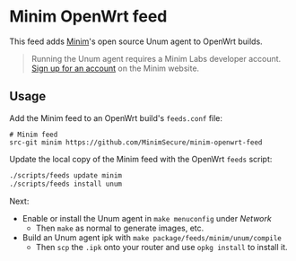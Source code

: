 # Minim OpenWrt feed

This feed adds [Minim][1]'s open source Unum agent to OpenWrt builds.

> Running the Unum agent requires a Minim Labs developer account. 
> [Sign up for an account][2] on the Minim website.


## Usage

Add the Minim feed to an OpenWrt build's `feeds.conf` file:

```
# Minim feed
src-git minim https://github.com/MinimSecure/minim-openwrt-feed
```

Update the local copy of the Minim feed with the OpenWrt `feeds` script:

```bash
./scripts/feeds update minim
./scripts/feeds install unum
``` 

Next:

- Enable or install the Unum agent in `make menuconfig` under *Network*
    - Then `make` as normal to generate images, etc.
- Build an Unum agent ipk with `make package/feeds/minim/unum/compile`
    - Then `scp` the `.ipk` onto your router and use `opkg install` to install 
      it.

[1]: https://www.minim.co
[2]: https://my.minim.co/developers/sign_up
